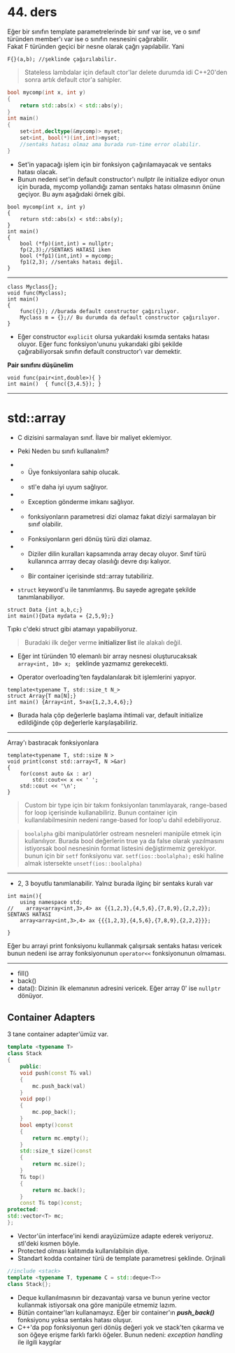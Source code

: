 # 44. ders

Eğer bir sınıfın template parametrelerinde bir sınıf var ise, ve o sınıf türünden member'ı var ise o sınıfın nesnesini çağırabilir.  
Fakat F türünden geçici bir nesne olarak çağrı yapılabilir. Yani
```language
F{}(a,b); //şeklinde çağırılabilir.
```
> Stateless lambdalar için default ctor'lar delete durumda idi C++20'den sonra artık default ctor'a sahipler.


```cpp
bool mycomp(int x, int y)
{
    return std::abs(x) < std::abs(y);
}
int main()
{
    set<int,decltype(&mycomp)> myset;
    set<int, bool(*)(int,int)>myset;
    //sentaks hatası olmaz ama burada run-time error olabilir.
}
```
- Set'in yapacağı işlem için bir fonksiyon çağırılamayacak ve sentaks hatası olacak.
- Bunun nedeni set'in default constructor'ı nullptr ile initialize ediyor onun için burada, mycomp yollandığı zaman sentaks hatası olmasının önüne geçiyor. Bu aynı aşağıdaki örnek gibi.



```
bool mycomp(int x, int y)
{
    return std::abs(x) < std::abs(y);
}
int main()
{
    bool (*fp)(int,int) = nullptr;
    fp(2,3);//SENTAKS HATASI iken 
    bool (*fp1)(int,int) = mycomp;    
    fp1(2,3); //sentaks hatası değil.
}
```

---

```
class Myclass{};
void func(Myclass);
int main()
{
    func({}); //burada default constructor çağırılıyor.
    Myclass m = {};// Bu durumda da default constructor çağırılıyor.
}
```
- Eğer constructor `explicit` olursa yukardaki kısımda sentaks hatası oluyor. Eğer func fonksiyon'ununu yukarıdaki gibi şekilde çağırabiliyorsak sınıfın default constructor'ı var demektir.

**Pair sınıfını düşünelim**

```
void func(pair<int,double>){ }
int main()  { func({3,4.5}); }
```

---

# std::array
- C dizisini sarmalayan sınıf. İlave bir maliyet eklemiyor. 
- Peki Neden bu sınıfı kullanalım? 
- - Üye fonksiyonlara sahip olucak.  
- - stl'e daha iyi uyum sağlıyor.
- - Exception gönderme imkanı sağlıyor.
- - fonksiyonların parametresi dizi olamaz fakat diziyi sarmalayan bir sınıf olabilir.
- - Fonksiyonların geri dönüş türü dizi olamaz.
- - Diziler dilin kuralları kapsamında array decay oluyor.
  Sınıf türü kullanınca arrray decay olasılığı devre dışı kalıyor.
- - Bir container içerisinde std::array tutabiliriz.

- `struct` keyword'u ile tanımlanmış. Bu sayede agregate şekilde tanımlanabiliyor. 
  

```
struct Data {int a,b,c;}
int main(){Data mydata = {2,5,9};}
```
Tıpkı c'deki struct gibi atamayı yapabiliyoruz.

> Buradaki ilk değer verme **initializer list** ile alakalı değil.

-  Eğer int türünden 10 elemanlı bir array nesnesi oluşturucaksak
  `array<int, 10> x; ` şeklinde yazmamız gerekecekti.
  
- Operator overloading'ten faydalanılarak bit işlemlerini yapıyor.


```
template<typename T, std::size_t N_>
struct Array{T ma[N];}
int main() {Array<int, 5>ax{1,2,3,4,6};}
```
- Burada hala çöp değerlerle başlama ihtimali var, default initialize edildiğinde çöp değerlerle karşılaşabiliriz.

----
Array'ı bastıracak fonksiyonlara

```
template<typename T, std::size N >
void print(const std::array<T, N >&ar)
{
    for(const auto &x : ar)
        std::cout<< x << ' ';
    std::cout << '\n';
}
```
> Custom bir type için bir takım fonksiyonları tanımlayarak, range-based for loop içerisinde kullanabiliriz. Bunun container için kullanılabilmesinin nedeni range-based for loop'u dahil edebiliyoruz.

> `boolalpha` gibi manipulatörler ostream nesneleri manipüle etmek için kullanılıyor. Burada bool değerlerin true ya da false olarak yazılmasını istiyorsak bool nesnesinin format listesini değiştirmemiz gerekiyor. bunun için bir `setf` fonksiyonu var. `setf(ios::boolalpha);` eski haline almak istersekte `unsetf(ios::boolalpha)`

----
- 2, 3 boyutlu tanımlanabilir. Yalnız burada ilginç bir sentaks kuralı var

```
int main(){
    using namespace std;
//    array<array<int,3>,4> ax {{1,2,3},{4,5,6},{7,8,9},{2,2,2}}; SENTAKS HATASI
    array<array<int,3>,4> ax {{{1,2,3},{4,5,6},{7,8,9},{2,2,2}}}; 
    
}
```
Eğer bu arrayi print fonksiyonu kullanmak çalışırsak sentaks hatası vericek bunun nedeni ise array fonksiyonunun `operator<<` fonksiyonunun olmaması.

---
- fill()
- back()
- data(): Dizinin ilk elemanının adresini vericek. Eğer array 0' ise `nullptr` dönüyor.

## Container Adapters

3 tane container adapter'ümüz var. 
```cpp
template <typename T>
class Stack
{
    public:
    void push(const T& val)
    {
        mc.push_back(val)
    }
    void pop()
    {
        mc.pop_back();
    }
    bool empty()const
    {
        return mc.empty();
    }
    std::size_t size()const
    {
        return mc.size();
    }
    T& top()
    {
        return mc.back();
    }
    const T& top()const;
protected:
std::vector<T> mc;
};
```

- Vector'ün interface'ini kendi arayüzümüze adapte ederek veriyoruz. stl'deki kısmen böyle.
- Protected olması kalıtımda kullanılabilsin diye.
- Standart kodda container türü de template parametresi şeklinde. Orjinali

```cpp
//include <stack>
template <typename T, typename C = std::deque<T>>
class Stack{};
```
- Deque kullanılmasının bir dezavantajı varsa ve bunun yerine vector kullanmak istiyorsak ona göre manipüle etmemiz lazım.
- Bütün container'ları kullanamayız. Eğer bir container'ın ***push_back()*** fonksiyonu yoksa sentaks hatası oluşur. 
- C++'da pop fonksiyonun geri dönüş değeri yok ve stack'ten çıkarma ve son öğeye erişme farklı farklı öğeler.
Bunun nedeni: *exception handling* ile ilgili kaygılar